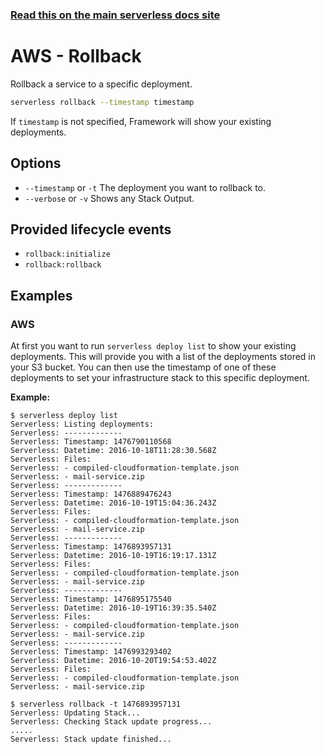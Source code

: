 <!--
title: Serverless Rollback CLI Command
menuText: rollback
menuOrder: 14
description: Rollback the Serverless service to a specific deployment
layout: Doc
-->

<!-- DOCS-SITE-LINK:START automatically generated  -->

### [Read this on the main serverless docs site](https://www.serverless.com/framework/docs/providers/aws/cli-reference/rollback)

<!-- DOCS-SITE-LINK:END -->

# AWS - Rollback

Rollback a service to a specific deployment.

```bash
serverless rollback --timestamp timestamp
```

If `timestamp` is not specified, Framework will show your existing deployments.

## Options

- `--timestamp` or `-t` The deployment you want to rollback to.
- `--verbose` or `-v` Shows any Stack Output.

## Provided lifecycle events

- `rollback:initialize`
- `rollback:rollback`

## Examples

### AWS

At first you want to run `serverless deploy list` to show your existing deployments. This will provide you with a list of the deployments stored in your S3 bucket. You can then use the timestamp of one of these deployments to set your infrastructure stack to this specific deployment.

**Example:**

```
$ serverless deploy list
Serverless: Listing deployments:
Serverless: -------------
Serverless: Timestamp: 1476790110568
Serverless: Datetime: 2016-10-18T11:28:30.568Z
Serverless: Files:
Serverless: - compiled-cloudformation-template.json
Serverless: - mail-service.zip
Serverless: -------------
Serverless: Timestamp: 1476889476243
Serverless: Datetime: 2016-10-19T15:04:36.243Z
Serverless: Files:
Serverless: - compiled-cloudformation-template.json
Serverless: - mail-service.zip
Serverless: -------------
Serverless: Timestamp: 1476893957131
Serverless: Datetime: 2016-10-19T16:19:17.131Z
Serverless: Files:
Serverless: - compiled-cloudformation-template.json
Serverless: - mail-service.zip
Serverless: -------------
Serverless: Timestamp: 1476895175540
Serverless: Datetime: 2016-10-19T16:39:35.540Z
Serverless: Files:
Serverless: - compiled-cloudformation-template.json
Serverless: - mail-service.zip
Serverless: -------------
Serverless: Timestamp: 1476993293402
Serverless: Datetime: 2016-10-20T19:54:53.402Z
Serverless: Files:
Serverless: - compiled-cloudformation-template.json
Serverless: - mail-service.zip

$ serverless rollback -t 1476893957131
Serverless: Updating Stack...
Serverless: Checking Stack update progress...
.....
Serverless: Stack update finished...
```
